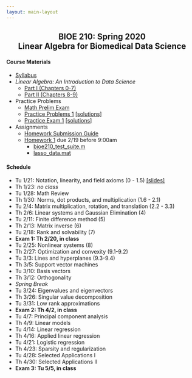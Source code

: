 ```yaml
---
layout: main-layout
---
```


<link href="style.css" rel="stylesheet">

<center>
<h2>BIOE 210: Spring 2020<br>
Linear Algebra for Biomedical Data Science</h2>
</center>

#### Course Materials
* [Syllabus](files/BIOE210_Sp20_Syllabus.pdf)
* *Linear Algebra: An Introduction to Data Science*
  - [Part I (Chapters 0-7)](files/LADS_Part1.pdf)
  - [Part II (Chapters 8-9)](files/LADS_Part2.pdf)
* Practice Problems
  - [Math Prelim Exam](/files/PrelimExam.pdf)
  - [Practice Problems 1](files/PracticeProblems1.pdf) [ [solutions] ](files/PracticeProblems1Solutions.pdf)
  - [Practice Exam 1](files/PracticeExam1.pdf) [ [solutions] ](files/PracticeExam1Solutions.pdf)
* Assignments
  - [Homework Submission Guide](files/BIOE210_Homework_Submission_Guide.pdf)
  - [Homework 1](files/Homework1.pdf) due 2/19 before 9:00am
    - [bioe210_test_suite.m](files/bioe210_test_suite.m)
    - [lasso_data.mat](files/lasso_data.mat)

#### Schedule
* Tu 1/21: Notation, linearity, and field axioms (0 - 1.5) [ [slides] ](slides/Lecture01.pptx)
* Th 1/23: *no class*
* Tu 1/28: Math Review
* Th 1/30: Norms, dot products, and multiplication (1.6 - 2.1)
* Tu 2/4: Matrix multiplication, rotation, and translation (2.2 - 3.3)
* Th 2/6: Linear systems and Gaussian Elimination (4)
* Tu 2/11: Finite difference method (5)
* Th 2/13: Matrix inverse (6)
* Tu 2/18: Rank and solvability (7)
* **Exam 1: Th 2/20, in class**
* Tu 2/25: Nonlinear systems (8)
* Th 2/27: Optimization and convexity (9.1-9.2)
* Tu 3/3: Lines and hyperplanes (9.3-9.4)
* Th 3/5: Support vector machines
* Tu 3/10: Basis vectors
* Th 3/12: Orthogonality
* *Spring Break*
* Tu 3/24: Eigenvalues and eigenvectors
* Th 3/26: Singular value decomposition
* Tu 3/31: Low rank approximations
* **Exam 2: Th 4/2, in class**
* Tu 4/7: Principal component analysis
* Th 4/9: Linear models
* Tu 4/14: Linear regression
* Th 4/16: Applied linear regression
* Tu 4/21: Logistic regression
* Th 4/23: Sparsity and regularization
* Tu 4/28: Selected Applications I
* Th 4/30: Selected Applications II
* **Exam 3: Tu 5/5, in class**
